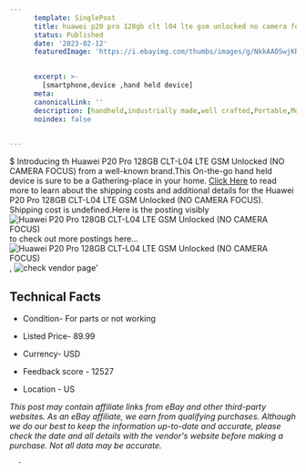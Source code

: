 ```yaml
---
      template: SinglePost
      title: huawei p20 pro 128gb clt l04 lte gsm unlocked no camera focus 
      status: Published
      date: '2023-02-12'
      featuredImage: 'https://i.ebayimg.com/thumbs/images/g/NkkAAOSwjKRi7nQR/s-l225.jpg'
       

      excerpt: >-
        [smartphone,device ,hand held device]
      meta:
      canonicalLink: ''
      description: [handheld,industrially made,well crafted,Portable,Mobile,Compact,Convenient,Lightweight,Maneuverable,Man-portable,Miniature,Carriable,Hand-held,Light,Holdable,Transportable,Mobile device,Pocket-sized,On-the-go,Wireless,Cordless,Compact size,Convenient size, smartphone,device ,hand held device]
      noindex: false
      

---
```

$
      Introducing th Huawei P20 Pro 128GB CLT-L04 LTE GSM Unlocked (NO CAMERA FOCUS) from a well-known brand.This On-the-go hand held device is sure to be a Gathering-place in your home. [Click Here](https://www.ebay.com/itm/275414033328?hash=item401ff4a3b0%3Ag%3ANkkAAOSwjKRi7nQR&mkevt=1&mkcid=1&mkrid=711-53200-19255-0&campid=%253CePNCampaignId%253E&customid=%253CreferenceId%253E&toolid=10049) to read more to learn about the shipping costs and additional details for the Huawei P20 Pro 128GB CLT-L04 LTE GSM Unlocked (NO CAMERA FOCUS). Shipping cost is undefined.Here is the posting visibly ![Huawei P20 Pro 128GB CLT-L04 LTE GSM Unlocked (NO CAMERA FOCUS)](https://i.ebayimg.com/thumbs/images/g/NkkAAOSwjKRi7nQR/s-l225.jpg) to check out more postings here... ![Huawei P20 Pro 128GB CLT-L04 LTE GSM Unlocked (NO CAMERA FOCUS)](https://i.ebayimg.com/images/g/NkkAAOSwjKRi7nQR/s-l1600.jpg), ![check vendor page](https://origin-galleryplus.ebayimg.com/ws/web/275414033328_2_0_1/225x225.jpg,https://origin-galleryplus.ebayimg.com/ws/web/275414033328_3_0_1/225x225.jpg)'

      

 ## Technical Facts 



     
      

 - Condition- For parts or not working 


      

 - Listed Price- 89.99 


      

 - Currency- USD 


      

 - Feedback score - 12527 


      

 - Location - US 


      
      

 *_This post may contain affiliate links from eBay and other third-party websites. As an eBay affiliate, we earn from qualifying purchases. Although we do our best to keep the information up-to-date and accurate, please check the date and all details with the vendor's website before making a purchase. Not all data may be accurate._*




      -
